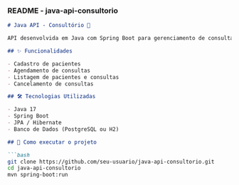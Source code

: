 ### README - java-api-consultorio

```markdown
# Java API - Consultório 🏥

API desenvolvida em Java com Spring Boot para gerenciamento de consultas médicas e cadastro de pacientes.

## ✨ Funcionalidades

- Cadastro de pacientes
- Agendamento de consultas
- Listagem de pacientes e consultas
- Cancelamento de consultas

## 🛠️ Tecnologias Utilizadas

- Java 17
- Spring Boot
- JPA / Hibernate
- Banco de Dados (PostgreSQL ou H2)

## 🚀 Como executar o projeto

```bash
git clone https://github.com/seu-usuario/java-api-consultorio.git
cd java-api-consultorio
mvn spring-boot:run
